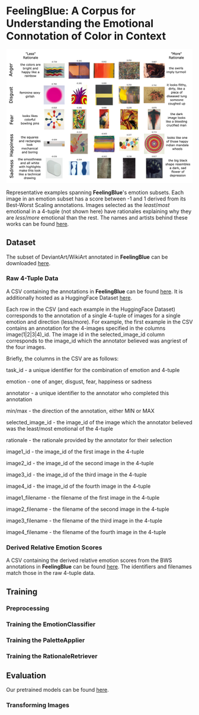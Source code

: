 # FeelingBlue: A Corpus for Understanding the Emotional Connotation of Color in Context

![FeelingBlue](fixtures/corpus_sample.png)

Representative examples spanning **FeelingBlue**'s emotion subsets. Each image in an emotion subset has a score between 
-1 and 1 derived from its Best-Worst Scaling annotations.  Images selected as the _least_/_most_ emotional in a 4-tuple 
(not shown here) have rationales explaining why they are _less_/_more_ emotional than the rest. The names and artists 
behind these works can be found [here](fixtures/corpus_sample_artists.txt).

## Dataset

The subset of DeviantArt/WikiArt annotated in **FeelingBlue** can be downloaded [here](https://drive.google.com/drive/folders/1wIPGNa7AppDY5hI9nPFfe_XrVV8-XyWg?usp=share_link).

### Raw 4-Tuple Data

A CSV containing the annotations in **FeelingBlue** can be found [here](corpora/feelingblue.csv).
It is additionally hosted as a HuggingFace Dataset [here](https://huggingface.co/datasets/owinn/feelingblue_data).

Each row in the CSV (and each example in the HuggingFace Dataset) corresponds to the annotation of a single 
4-tuple of images for a single emotion and direction (less/more).  For example, the first example in the CSV
contains an annotation for the 4-images specified in the columns image(1|2|3|4)_id.  The image id in the selected_image_id
column corresponds to the image_id which the annotator believed was angriest of the four images.

Briefly, the columns in the CSV are as follows:

task_id - a unique identifier for the combination of emotion and 4-tuple

emotion - one of anger, disgust, fear, happiness or sadness

annotator - a unique identifier to the annotator who completed this annotation

min/max - the direction of the annotation, either MIN or MAX

selected_image_id - the image_id of the image which the annotator believed was the least/most emotional of the 4-tuple

rationale - the rationale provided by the annotator for their selection

image1_id - the image_id of the first image in the 4-tuple

image2_id - the image_id of the second image in the 4-tuple

image3_id - the image_id of the third image in the 4-tuple

image4_id - the image_id of the fourth image in the 4-tuple

image1_filename - the filename of the first image in the 4-tuple

image2_filename - the filename of the second image in the 4-tuple

image3_filename - the filename of the third image in the 4-tuple

image4_filename - the filename of the fourth image in the 4-tuple

### Derived Relative Emotion Scores

A CSV containing the derived relative emotion scores from the BWS annotations in **FeelingBlue** can be found [here](corpora/feelingblue_relative_scores.csv).
The identifiers and filenames match those in the raw 4-tuple data.

## Training 

### Preprocessing

### Training the EmotionClassifier

### Training the PaletteApplier

### Training the RationaleRetriever

## Evaluation

Our pretrained models can be found [here](https://drive.google.com/drive/folders/1NmxwxeVydREtIo8kprapzhu-0i_LJQxP?usp=share_link).

### Transforming Images

